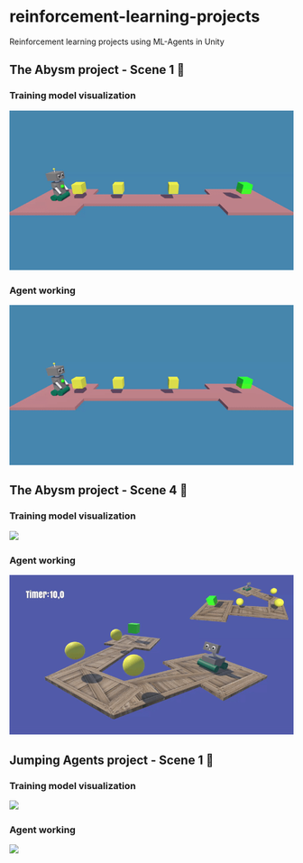 # reinforcement-learning-projects
Reinforcement learning projects using ML-Agents in Unity

## The Abysm project - Scene 1 :dart:

### Training model visualization
![](TheAbysm/Images/trainig_abysm_scene1.gif)

### Agent working
![](TheAbysm/Images/working_abysm_scene1.gif)

## The Abysm project - Scene 4 :bicyclist:

### Training model visualization
![](TheAbysm/Images/abysm-scene4_training.gif)

### Agent working
![](TheAbysm/Images/abysm-scene4_working.gif )

## Jumping Agents project - Scene 1 :space_invader:

### Training model visualization
![](JumpingAgents/Images/jump_training.gif)

### Agent working
![](JumpingAgents/Images/jump_working.gif)
